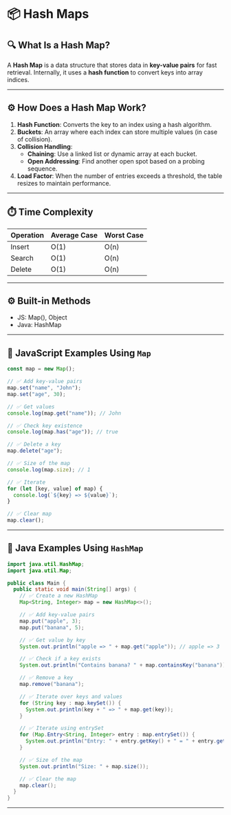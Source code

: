 # 📦 Hash Maps

## 🔍 What Is a Hash Map?

A **Hash Map** is a data structure that stores data in **key-value pairs** for fast retrieval. Internally, it uses a **hash function** to convert keys into array indices.

---

## ⚙️ How Does a Hash Map Work?

1. **Hash Function**: Converts the key to an index using a hash algorithm.
2. **Buckets**: An array where each index can store multiple values (in case of collision).
3. **Collision Handling**:
   - **Chaining**: Use a linked list or dynamic array at each bucket.
   - **Open Addressing**: Find another open spot based on a probing sequence.
4. **Load Factor**: When the number of entries exceeds a threshold, the table resizes to maintain performance.

---

## ⏱️ Time Complexity

| Operation | Average Case | Worst Case |
|-----------|--------------|------------|
| Insert    | O(1)         | O(n)       |
| Search    | O(1)         | O(n)       |
| Delete    | O(1)         | O(n)       |

---

## ⚙️ Built-in Methods
- JS: Map(), Object
- Java: HashMap

---

## 🔪 JavaScript Examples Using `Map`

```js
const map = new Map();

// ✅ Add key-value pairs
map.set("name", "John");
map.set("age", 30);

// ✅ Get values
console.log(map.get("name")); // John

// ✅ Check key existence
console.log(map.has("age")); // true

// ✅ Delete a key
map.delete("age");

// ✅ Size of the map
console.log(map.size); // 1

// ✅ Iterate
for (let [key, value] of map) {
  console.log(`${key} => ${value}`);
}

// ✅ Clear map
map.clear();
```

---

## 🔪 Java Examples Using `HashMap`

```java
import java.util.HashMap;
import java.util.Map;

public class Main {
  public static void main(String[] args) {
    // ✅ Create a new HashMap
    Map<String, Integer> map = new HashMap<>();

    // ✅ Add key-value pairs
    map.put("apple", 3);
    map.put("banana", 5);

    // ✅ Get value by key
    System.out.println("apple => " + map.get("apple")); // apple => 3

    // ✅ Check if a key exists
    System.out.println("Contains banana? " + map.containsKey("banana")); // true

    // ✅ Remove a key
    map.remove("banana");

    // ✅ Iterate over keys and values
    for (String key : map.keySet()) {
      System.out.println(key + " => " + map.get(key));
    }

    // ✅ Iterate using entrySet
    for (Map.Entry<String, Integer> entry : map.entrySet()) {
      System.out.println("Entry: " + entry.getKey() + " = " + entry.getValue());
    }

    // ✅ Size of the map
    System.out.println("Size: " + map.size());

    // ✅ Clear the map
    map.clear();
  }
}
```

---


